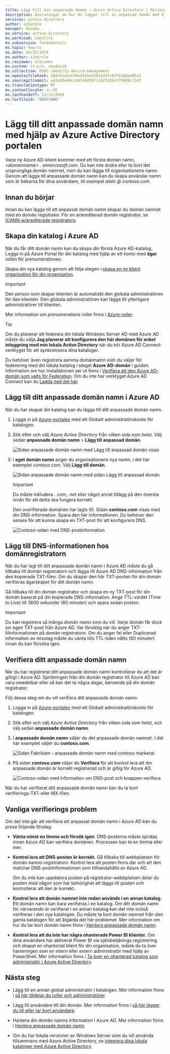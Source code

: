 ```yaml
---
title: Lägg till din anpassade domän – Azure Active Directory | Microsoft Docs
description: Anvisningar om hur du lägger till en anpassad domän med hjälp av Azure Active Directory.
services: active-directory
author: ajburnle
manager: daveba
ms.service: active-directory
ms.workload: identity
ms.subservice: fundamentals
ms.topic: how-to
ms.date: 10/25/2019
ms.author: ajburnle
ms.reviewer: elkuzmen
ms.custom: it-pro, seodec18
ms.collection: M365-identity-device-management
ms.openlocfilehash: 28847ece3c08e93d14d381b35fc93fb16dad95a1
ms.sourcegitcommit: a43a59e44c14d349d597c3d2fd2bc779989c71d7
ms.translationtype: MT
ms.contentlocale: sv-SE
ms.lasthandoff: 11/25/2020
ms.locfileid: "95973906"
---
```

# <a name="add-your-custom-domain-name-using-the-azure-active-directory-portal"></a>Lägg till ditt anpassade domän namn med hjälp av Azure Active Directory portalen

Varje ny Azure AD-klient kommer med ett första domän namn, *\<domainname> . onmicrosoft.com*. Du kan inte ändra eller ta bort det ursprungliga domän namnet, men du kan lägga till organisationens namn. Genom att lägga till anpassade domän namn kan du skapa användar namn som är bekanta för dina användare, till exempel *alain \@ contoso.com*.

## <a name="before-you-begin"></a>Innan du börjar

Innan du kan lägga till ett anpassat domän namn skapar du domän namnet med en domän registrator. För en ackrediterad domän registrator, se [ICANN-ackrediterade registrators](https://www.icann.org/registrar-reports/accredited-list.html).

## <a name="create-your-directory-in-azure-ad"></a>Skapa din katalog i Azure AD

När du får ditt domän namn kan du skapa din första Azure AD-katalog. Logga in på Azure Portal för din katalog med hjälp av ett konto med **ägar** rollen för prenumerationen.

Skapa din nya katalog genom att följa stegen i [skapa en ny klient organisation för din organisation](active-directory-access-create-new-tenant.md#create-a-new-tenant-for-your-organization).

>[!IMPORTANT]
>Den person som skapar klienten är automatiskt den globala administratören för den klienten. Den globala administratören kan lägga till ytterligare administratörer till klienten.

Mer information om prenumerations roller finns i [Azure-roller](../../role-based-access-control/rbac-and-directory-admin-roles.md#azure-roles).

>[!TIP]
> Om du planerar att federera din lokala Windows Server AD med Azure AD måste du välja **Jag planerar att konfigurera den här domänen för enkel inloggning med min lokala Active Directory** när du kör Azure AD Connect-verktyget för att synkronisera dina kataloger.
>
> Du behöver även registrera samma domännamn som du väljer för federering med din lokala katalog i steget **Azure AD-domän** i guiden. Information om hur installationen ser ut finns i [Verifiera att den Azure AD-domän som valts för Federation](../hybrid/how-to-connect-install-custom.md#verify-the-azure-ad-domain-selected-for-federation). Om du inte har verktyget Azure AD Connect kan du [Ladda ned det här](https://go.microsoft.com/fwlink/?LinkId=615771).

## <a name="add-your-custom-domain-name-to-azure-ad"></a>Lägg till ditt anpassade domän namn i Azure AD

När du har skapat din katalog kan du lägga till ditt anpassade domän namn.

1. Logga in på [Azure-portalen](https://portal.azure.com/) med ett Globalt administratörskonto för katalogen.

1. Sök efter och välj *Azure Active Directory* från vilken sida som helst. Välj sedan **anpassade domän namn**  >  **Lägg till anpassad domän**.

    ![Sidan anpassade domän namn med Lägg till anpassad domän visas](media/add-custom-domain/add-custom-domain.png)

1. I **eget domän namn** anger du organisationens nya namn, i det här exemplet *contoso.com*. Välj **Lägg till domän**.

    ![Sidan anpassade domän namn med sidan Lägg till anpassad domän](media/add-custom-domain/add-custom-domain-blade.png)

    >[!IMPORTANT]
    >Du måste inkludera *. com*, *.net* eller något annat tillägg på den översta nivån för att detta ska fungera korrekt.

    Den overifierade domänen har lagts till. Sidan **contoso.com** visas med din DNS-information. Spara den här informationen. Du behöver den senare för att kunna skapa en TXT-post för att konfigurera DNS.

    ![Contoso-sidan med DNS-postinformation](media/add-custom-domain/contoso-blade-with-dns-info.png)

## <a name="add-your-dns-information-to-the-domain-registrar"></a>Lägg till DNS-informationen hos domänregistratorn

När du har lagt till ditt anpassade domän namn i Azure AD måste du gå tillbaka till domän registratorn och lägga till Azure AD DNS-information från den kopierade TXT-filen. Om du skapar den här TXT-posten för din domän verifieras ägarskapet för ditt domän namn.

Gå tillbaka till din domän registrator och skapa en ny TXT-post för din domän baserat på din kopierade DNS-information. Ange TTL-värdet (Time to Live) till 3600 sekunder (60 minuter) och spara sedan posten.

>[!IMPORTANT]
>Du kan registrera så många domän namn som du vill. Varje domän får dock sin egen TXT-post från Azure AD. Var försiktig när du anger TXT-filinformationen på domän registratorn. Om du anger fel eller Duplicerad information av misstag måste du vänta tills TTL-tiden nåtts (60 minuter) innan du kan försöka igen.

## <a name="verify-your-custom-domain-name"></a>Verifiera ditt anpassade domän namn

När du har registrerat ditt anpassade domän namn kontrollerar du att det är giltigt i Azure AD. Spridningen från din domän registrator till Azure AD kan vara omedelbar eller så kan det ta några dagar, beroende på din domän registrator.

Följ dessa steg om du vill verifiera ditt anpassade domän namn:

1. Logga in på [Azure-portalen](https://portal.azure.com/) med ett Globalt administratörskonto för katalogen.

1. Sök efter och välj *Azure Active Directory* från vilken sida som helst, och välj sedan **anpassade domän namn**.

1. I **anpassade domän namn** väljer du det anpassade domän namnet. I det här exemplet väljer du **contoso.com**.

    ![Sidan Fabrikam – anpassade domän namn med contoso markerat](media/add-custom-domain/custom-blade-with-contoso-highlighted.png)

1. På sidan **contoso.com** väljer du **Verifiera** för att kontrol lera att din anpassade domän är korrekt registrerad och är giltig för Azure AD.

    ![Contoso-sidan med information om DNS-post och knappen verifiera](media/add-custom-domain/contoso-blade-with-dns-info-verify.png)

När du har verifierat ditt anpassade domän namn kan du ta bort verifierings-TXT-eller MX-filen.

## <a name="common-verification-issues"></a>Vanliga verifierings problem

Om det inte går att verifiera ett anpassat domän namn i Azure AD kan du prova följande förslag:

- **Vänta minst en timme och försök igen**. DNS-posterna måste spridas innan Azure AD kan verifiera domänen. Processen kan ta en timma eller mer.

- **Kontrol lera att DNS-posten är korrekt.** Gå tillbaka till webbplatsen för domän namns registratorn. Kontrol lera att posten finns där och att den matchar DNS-postinformationen som tillhandahålls av Azure AD.

  Om du inte kan uppdatera posten på registrator-webbplatsen delar du posten med någon som har behörighet att lägga till posten och kontrollerar att den är korrekt.

- **Kontrol lera att domän namnet inte redan används i en annan katalog.** Ett domän namn kan bara verifieras i en katalog. Om ditt domän namn för närvarande är verifierat i en annan katalog kan det inte också verifieras i den nya katalogen. Du måste ta bort domän namnet från den gamla katalogen för att åtgärda det här problemet. Mer information om hur du tar bort domän namn finns i [Hantera anpassade domän namn](../enterprise-users/domains-manage.md).

- **Kontrol lera att du inte har några ohanterade Power BI klienter.** Om dina användare har aktiverat Power BI via självbetjänings registrering och skapat en ohanterad klient för din organisation, måste du ta över hanteringen som en intern eller extern administratör med hjälp av PowerShell. Mer information finns i [Ta över en ohanterad katalog som administratör i Azure Active Directory](../enterprise-users/domains-admin-takeover.md).

## <a name="next-steps"></a>Nästa steg

- Lägg till en annan global administratör i katalogen. Mer information finns i [så här tilldelar du roller och administratörer](active-directory-users-assign-role-azure-portal.md).

- Lägg till användare till din domän. Mer information finns i [så här lägger du till eller tar bort användare](add-users-azure-active-directory.md).

- Hantera din domän namns information i Azure AD. Mer information finns i [Hantera anpassade domän namn](../enterprise-users/domains-manage.md).

- Om du har lokala versioner av Windows Server som du vill använda tillsammans med Azure Active Directory, se [integrera dina lokala kataloger med Azure Active Directory](../hybrid/whatis-hybrid-identity.md).